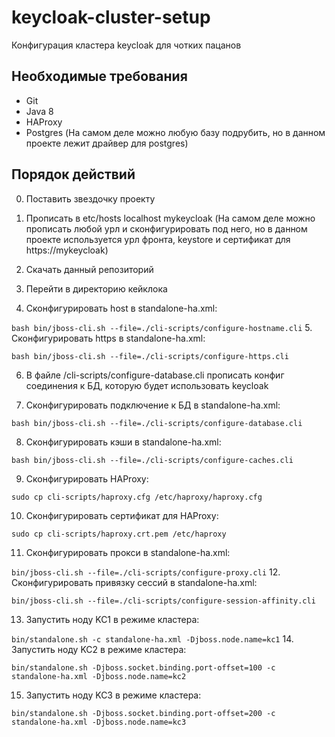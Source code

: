 # keycloak-cluster-setup
Конфигурация кластера keycloak для чотких пацанов

## Необходимые требования 
- Git
- Java 8
- HAProxy
- Postgres (На самом деле можно любую базу подрубить, но в данном проекте лежит драйвер для postgres)

## Порядок действий
0. Поставить звездочку проекту
   

1. Прописать в etc/hosts localhost mykeycloak (На самом деле можно прописать любой урл и сконфигурировать под него, но в данном проекте используется урл фронта, keystore и сертификат для https://mykeycloak)


2. Скачать данный репозиторий


3. Перейти в директорию кейклока


4. Сконфигурировать host в standalone-ha.xml: 
   
`bash bin/jboss-cli.sh --file=./cli-scripts/configure-hostname.cli`
5. Сконфигурировать https в standalone-ha.xml:

`bash bin/jboss-cli.sh --file=./cli-scripts/configure-https.cli`

6. В файле /cli-scripts/configure-database.cli прописать конфиг соединения к БД, которую будет использовать keycloak


7. Сконфигурировать  подключение к БД в standalone-ha.xml: 
   
`bash bin/jboss-cli.sh --file=./cli-scripts/configure-database.cli`

8. Сконфигурировать кэши в standalone-ha.xml: 
   
`bash bin/jboss-cli.sh --file=./cli-scripts/configure-caches.cli`

9. Сконфигурировать HAProxy:

`sudo cp cli-scripts/haproxy.cfg /etc/haproxy/haproxy.cfg`

10. Сконфигурировать сертификат для HAProxy: 
    
`sudo cp cli-scripts/haproxy.crt.pem /etc/haproxy`

11. Сконфигурировать прокси в standalone-ha.xml: 
    
`bin/jboss-cli.sh --file=./cli-scripts/configure-proxy.cli`
12. Сконфигурировать привязку сессий в standalone-ha.xml: 
    
`bin/jboss-cli.sh --file=./cli-scripts/configure-session-affinity.cli`

13. Запустить ноду KC1 в режиме кластера: 
    
`bin/standalone.sh -c standalone-ha.xml -Djboss.node.name=kc1`
14. Запустить ноду KC2 в режиме кластера: 
    
`bin/standalone.sh -Djboss.socket.binding.port-offset=100 -c standalone-ha.xml -Djboss.node.name=kc2`

15. Запустить ноду KC3 в режиме кластера: 
    
`bin/standalone.sh -Djboss.socket.binding.port-offset=200 -c standalone-ha.xml -Djboss.node.name=kc3`
